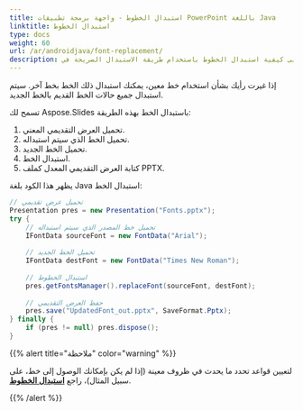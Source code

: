 ```yaml
---
title: استبدال الخطوط - واجهة برمجة تطبيقات PowerPoint باللغة Java
linktitle: استبدال الخطوط
type: docs
weight: 60
url: /ar/androidjava/font-replacement/
description: تعرف على كيفية استبدال الخطوط باستخدام طريقة الاستبدال الصريحة في PowerPoint باستخدام واجهة برمجة التطبيقات Java.
---
```


إذا غيرت رأيك بشأن استخدام خط معين، يمكنك استبدال ذلك الخط بخط آخر. سيتم استبدال جميع حالات الخط القديم بالخط الجديد.

تسمح لك Aspose.Slides باستبدال الخط بهذه الطريقة:

1. تحميل العرض التقديمي المعني.
2. تحميل الخط الذي سيتم استبداله.
3. تحميل الخط الجديد.
4. استبدال الخط.
5. كتابة العرض التقديمي المعدل كملف PPTX.

يظهر هذا الكود بلغة Java استبدال الخط:

```java
// تحميل عرض تقديمي
Presentation pres = new Presentation("Fonts.pptx");
try {
    // تحميل خط المصدر الذي سيتم استبداله
    IFontData sourceFont = new FontData("Arial");
    
    // تحميل الخط الجديد
    IFontData destFont = new FontData("Times New Roman");
    
    // استبدال الخطوط
    pres.getFontsManager().replaceFont(sourceFont, destFont);
    
    // حفظ العرض التقديمي
    pres.save("UpdatedFont_out.pptx", SaveFormat.Pptx);
} finally {
    if (pres != null) pres.dispose();
}
```

{{% alert title="ملاحظة" color="warning" %}} 

لتعيين قواعد تحدد ما يحدث في ظروف معينة (إذا لم يكن بإمكانك الوصول إلى خط، على سبيل المثال)، راجع [**استبدال الخطوط**](/slides/ar/androidjava/font-substitution/).

{{% /alert %}}